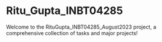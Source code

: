 # Ritu_Gupta_INBT04285

Welcome to the RituGupta_INBT04285_August2023 project, a comprehensive collection of tasks and major projects!





 
